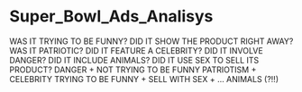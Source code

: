 # Super_Bowl_Ads_Analisys

WAS IT TRYING TO BE FUNNY?
DID IT SHOW THE PRODUCT RIGHT AWAY?
WAS IT PATRIOTIC?
DID IT FEATURE A CELEBRITY?
DID IT INVOLVE DANGER?
DID IT INCLUDE ANIMALS?
DID IT USE SEX TO SELL ITS PRODUCT?
DANGER + NOT TRYING TO BE FUNNY
PATRIOTISM + CELEBRITY
TRYING TO BE FUNNY + SELL WITH SEX + … ANIMALS (?!!)
